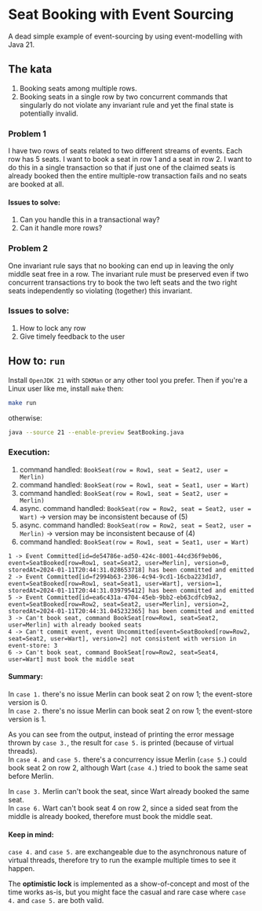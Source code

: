 # Seat Booking with Event Sourcing

A dead simple example of event-sourcing by using event-modelling with Java 21.

## The kata

1. Booking seats among multiple rows.
2. Booking seats in a single row by two concurrent commands that singularly do not violate any invariant rule and yet the final state is potentially invalid.

### Problem 1

I have two rows of seats related to two different streams of events. Each row has 5 seats. I want to book a seat in row 1 and a seat in row 2. I want to do this in a single 
transaction so that if just one of the claimed seats is already booked then the entire multiple-row transaction fails and no seats are booked at all.

#### Issues to solve:

1. Can you handle this in a transactional way?
2. Can it handle more rows?

### Problem 2

One invariant rule says that no booking can end up in leaving the only middle seat free in a row.
The invariant rule must be preserved even if two concurrent transactions try to book the two left seats and the two right seats independently so violating (together) this invariant.

### Issues to solve:

1. How to lock any row
2. Give timely feedback to the user

## How to: `run`

Install `OpenJDK 21` with `SDKMan` or any other tool you prefer.
Then if you're a Linux user like me, install `make` then: 

```sh
make run
```

otherwise:

```sh
java --source 21 --enable-preview SeatBooking.java
```

### Execution:

1. command handled: `BookSeat(row = Row1, seat = Seat2, user = Merlin)`
2. command handled: `BookSeat(row = Row1, seat = Seat1, user = Wart)`
3. command handled: `BookSeat(row = Row1, seat = Seat2, user = Merlin)`
4. async. command handled: `BookSeat(row = Row2, seat = Seat2, user = Wart)` -> version may be inconsistent because of (5)
5. async. command handled: `BookSeat(row = Row2, seat = Seat2, user = Merlin)` -> version may be inconsistent because of (4)
6. command handled: `BookSeat(row = Row1, seat = Seat1, user = Wart)`

```
1 -> Event Committed[id=de54786e-ad50-424c-8001-44cd36f9eb06, event=SeatBooked[row=Row1, seat=Seat2, user=Merlin], version=0, storedAt=2024-01-11T20:44:31.028653718] has been committed and emitted
2 -> Event Committed[id=f2994b63-2306-4c94-9cd1-16cba223d1d7, event=SeatBooked[row=Row1, seat=Seat1, user=Wart], version=1, storedAt=2024-01-11T20:44:31.039795412] has been committed and emitted
5 -> Event Committed[id=ea6c431a-4704-45eb-9bb2-eb63cdfcb9a2, event=SeatBooked[row=Row2, seat=Seat2, user=Merlin], version=2, storedAt=2024-01-11T20:44:31.045232365] has been committed and emitted
3 -> Can't book seat, command BookSeat[row=Row1, seat=Seat2, user=Merlin] with already booked seats
4 -> Can't commit event, event Uncommitted[event=SeatBooked[row=Row2, seat=Seat2, user=Wart], version=2] not consistent with version in event-store: 3
6 -> Can't book seat, command BookSeat[row=Row2, seat=Seat4, user=Wart] must book the middle seat
```
#### Summary:

In `case 1.` there's no issue Merlin can book seat 2 on row 1; the event-store version is 0.<br>
In `case 2.` there's no issue Merlin can book seat 2 on row 1; the event-store version is 1.

As you can see from the output, instead of printing the error message thrown by `case 3.`, the result for `case 5.` is printed (because of virtual threads).<br>
In `case 4.` and `case 5.` there's a concurrency issue Merlin (`case 5.`) could book seat 2 on row 2, although Wart (`case 4.`) tried to book the same seat before Merlin.

In `case 3.` Merlin can't book the seat, since Wart already booked the same seat.<br>
In `case 6.` Wart can't book seat 4 on row 2, since a sided seat from the middle is already booked, therefore must book the middle seat. 

#### Keep in mind:

`case 4.` and `case 5.` are exchangeable due to the asynchronous nature of virtual threads, therefore try to run the example multiple times to see it happen.

The **optimistic lock** is implemented as a show-of-concept and most of the time works as-is, but you might face the casual and rare case where `case 4.` and `case 5.` are both valid.   


